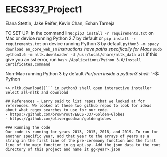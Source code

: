 # EECS337_Project1

Elana Stettin, Jake Reifer, Kevin Chan, Eshan Tarneja

TO SET UP:
In the command line:
`pip3 install -r requirements.txt` on Mac or device running Python 2.7 by default or `pip install -r requirements.txt` on device running Python 3 by default
`python3 -m spacy download en_core_web_sm`
*Instructions have paths specifically for Macs*
`sudo python3.6 -m nltk.downloader -d /usr/local/share/nltk_data all`
if this give you an ssl error, run 
`bash /Applications/Python 3.6/Install Certificates.command`

Non-Mac running Python 3 by default
*Perform inside a python3 shell*:
`~$: Python
>> 
```>> import nltk
>> nltk.download()``` in python3 shell open interactive installer
Select all-nltk and download

## References - Larry said to list repos that we looked at for references. We looked at these two github repos to look for ideas about what regex searches to use for our code. 
- https://github.com/brownrout/EECS-337-Golden-Globes
- https://github.com/olivergoodman/goldenglobes

### Running the code
Our code is running for years 2013, 2015, 2018, and 2019. To run for another specific year, add that year to the arrays of years as a string in the first line of the pre-ceremony function and the first line of the main function in gg_api.py. Add the json data to the root directory of this project and name it gg<year>.json